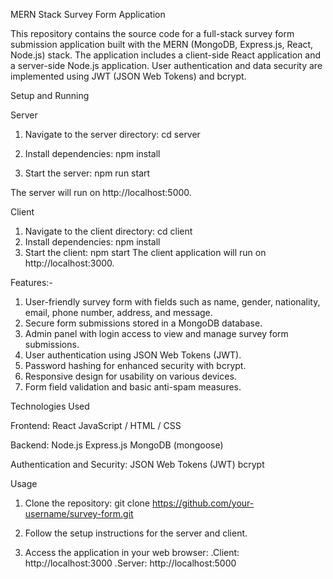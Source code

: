 MERN Stack Survey Form Application

This repository contains the source code for a full-stack survey form submission application built with the MERN (MongoDB, Express.js, React, Node.js) stack. The application includes a client-side React application and a server-side Node.js application. User authentication and data security are implemented using JWT (JSON Web Tokens) and bcrypt.


Setup and Running

Server
1. Navigate to the server directory:
  cd server
  
2. Install dependencies:
  npm install

3. Start the server:
  npm run start


The server will run on http://localhost:5000.

Client
1. Navigate to the client directory:
   cd client
2. Install dependencies:
   npm install
3. Start the client:
   npm start
The client application will run on http://localhost:3000.

Features:-
1. User-friendly survey form with fields such as name, gender, nationality, email, phone number, address, and message.
2. Secure form submissions stored in a MongoDB database.
3. Admin panel with login access to view and manage survey form submissions.
4. User authentication using JSON Web Tokens (JWT).
5. Password hashing for enhanced security with bcrypt.
6. Responsive design for usability on various devices.
7. Form field validation and basic anti-spam measures.

Technologies Used

Frontend:
React
JavaScript / HTML / CSS

Backend:
Node.js
Express.js
MongoDB (mongoose)

Authentication and Security:
JSON Web Tokens (JWT)
bcrypt

Usage
1. Clone the repository:
git clone https://github.com/your-username/survey-form.git

2. Follow the setup instructions for the server and client.
3. Access the application in your web browser:
   .Client: http://localhost:3000
   .Server: http://localhost:5000

